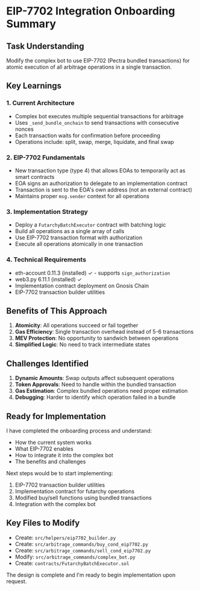 # EIP-7702 Integration Onboarding Summary

## Task Understanding
Modify the complex bot to use EIP-7702 (Pectra bundled transactions) for atomic execution of all arbitrage operations in a single transaction.

## Key Learnings

### 1. Current Architecture
- Complex bot executes multiple sequential transactions for arbitrage
- Uses `_send_bundle_onchain` to send transactions with consecutive nonces
- Each transaction waits for confirmation before proceeding
- Operations include: split, swap, merge, liquidate, and final swap

### 2. EIP-7702 Fundamentals
- New transaction type (type 4) that allows EOAs to temporarily act as smart contracts
- EOA signs an authorization to delegate to an implementation contract
- Transaction is sent to the EOA's own address (not an external contract)
- Maintains proper `msg.sender` context for all operations

### 3. Implementation Strategy
- Deploy a `FutarchyBatchExecutor` contract with batching logic
- Build all operations as a single array of calls
- Use EIP-7702 transaction format with authorization
- Execute all operations atomically in one transaction

### 4. Technical Requirements
- eth-account 0.11.3 (installed) ✓ - supports `sign_authorization`
- web3.py 6.11.1 (installed) ✓
- Implementation contract deployment on Gnosis Chain
- EIP-7702 transaction builder utilities

## Benefits of This Approach
1. **Atomicity**: All operations succeed or fail together
2. **Gas Efficiency**: Single transaction overhead instead of 5-6 transactions
3. **MEV Protection**: No opportunity to sandwich between operations
4. **Simplified Logic**: No need to track intermediate states

## Challenges Identified
1. **Dynamic Amounts**: Swap outputs affect subsequent operations
2. **Token Approvals**: Need to handle within the bundled transaction
3. **Gas Estimation**: Complex bundled operations need proper estimation
4. **Debugging**: Harder to identify which operation failed in a bundle

## Ready for Implementation
I have completed the onboarding process and understand:
- How the current system works
- What EIP-7702 enables
- How to integrate it into the complex bot
- The benefits and challenges

Next steps would be to start implementing:
1. EIP-7702 transaction builder utilities
2. Implementation contract for futarchy operations
3. Modified buy/sell functions using bundled transactions
4. Integration with the complex bot

## Key Files to Modify
- Create: `src/helpers/eip7702_builder.py`
- Create: `src/arbitrage_commands/buy_cond_eip7702.py`
- Create: `src/arbitrage_commands/sell_cond_eip7702.py`
- Modify: `src/arbitrage_commands/complex_bot.py`
- Create: `contracts/FutarchyBatchExecutor.sol`

The design is complete and I'm ready to begin implementation upon request.